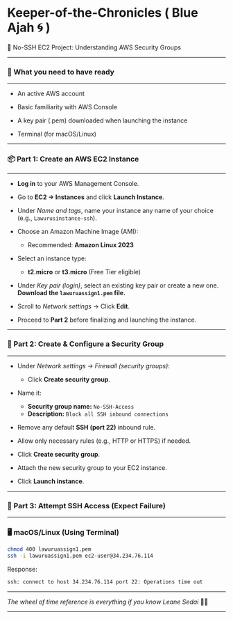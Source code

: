 # Keeper-of-the-Chronicles ( Blue Ajah 🌀 )

🚫 No-SSH EC2 Project: Understanding AWS Security Groups


---

### 🧰 What you need to have ready

---

- An active AWS account

- Basic familiarity with AWS Console

- A key pair (.pem) downloaded when launching the instance

- Terminal (for macOS/Linux)

---

### 📦 Part 1: Create an AWS EC2 Instance

---

- **Log in** to your AWS Management Console.

- Go to **EC2 → Instances** and click **Launch Instance**.

- Under *Name and tags*, name your instance any name of your choice (e.g., `Lawurusinstance-ssh`).

- Choose an Amazon Machine Image (AMI):
   - Recommended: **Amazon Linux 2023**

- Select an instance type:
   - **t2.micro** or **t3.micro** (Free Tier eligible)

- Under *Key pair (login)*, select an existing key pair or create a new one. **Download the `lawuruassign1.pem` file.**

- Scroll to *Network settings* → Click **Edit**.

- Proceed to **Part 2** before finalizing and launching the instance.

---

### 🔐 Part 2: Create & Configure a Security Group

---

- Under *Network settings → Firewall (security groups)*:
   - Click **Create security group**.

- Name it:  
   - **Security group name:** `No-SSH-Access`  
   - **Description:** `Block all SSH inbound connections`

- Remove any default **SSH (port 22)** inbound rule.

- Allow only necessary rules (e.g., HTTP or HTTPS) if needed.

- Click **Create security group**.

- Attach the new security group to your EC2 instance.

- Click **Launch instance**.

---

### 🚫 Part 3: Attempt SSH Access (Expect Failure)

---


### 🖥 macOS/Linux (Using Terminal)

```bash
chmod 400 lawuruassign1.pem
ssh -i lawuruassign1.pem ec2-user@34.234.76.114
```

Response:

```bash
ssh: connect to host 34.234.76.114 port 22: Operations time out
```

---

_The wheel of time reference is everything if you know Leane Sedai_ 💋💋

---
 
